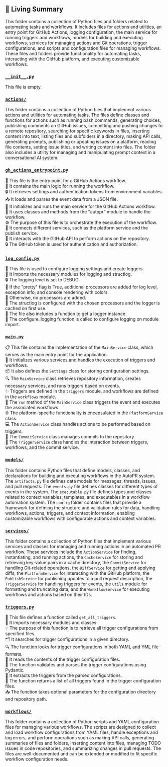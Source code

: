 

<!-- Living README Summary -->
## 🌳 Living Summary

This folder contains a collection of Python files and folders related to automating tasks and workflows. It includes files for actions and utilities, an entry point for GitHub Actions, logging configuration, the main service for running triggers and workflows, models for building and executing workflows, services for managing actions and Git operations, trigger configurations, and scripts and configuration files for managing workflows. These files and folders provide functionality for automating tasks, interacting with the GitHub platform, and executing customizable workflows.


### [`__init__.py`](https://github.com/irgolic/AutoPR/blob/1d818f4daeb78662b7d831d89a73d3258bb95e2f/./autopr/__init__.py)

This file is empty.  


### [`actions/`](https://github.com/irgolic/AutoPR/blob/1d818f4daeb78662b7d831d89a73d3258bb95e2f/./autopr/actions)

This folder contains a collection of Python files that implement various actions and utilities for automating tasks. The files define classes and functions for actions such as running bash commands, generating choices, publishing comments on GitHub issues, committing and pushing changes to a remote repository, searching for specific keywords in files, inserting content into text, listing files and subfolders in a directory, making API calls, generating prompts, publishing or updating issues on a platform, reading file contents, setting issue titles, and writing content into files. The folder also includes a utility for managing and manipulating prompt context in a conversational AI system.  


### [`gh_actions_entrypoint.py`](https://github.com/irgolic/AutoPR/blob/1d818f4daeb78662b7d831d89a73d3258bb95e2f/./autopr/gh_actions_entrypoint.py)

📄 This file is the entry point for a GitHub Actions workflow.   
🔧 It contains the main logic for running the workflow.  
🔒 It retrieves settings and authentication tokens from environment variables.  
📥 It loads and parses the event data from a JSON file.  
🚀 It initializes and runs the main service for the GitHub Actions workflow.  
📝 It uses classes and methods from the "autopr" module to handle the workflow.  
⚙️ The purpose of this file is to orchestrate the execution of the workflow.  
🔗 It connects different services, such as the platform service and the publish service.  
🔄 It interacts with the GitHub API to perform actions on the repository.  
🔒 The GitHub token is used for authentication and authorization.  


### [`log_config.py`](https://github.com/irgolic/AutoPR/blob/1d818f4daeb78662b7d831d89a73d3258bb95e2f/./autopr/log_config.py)

📝 This file is used to configure logging settings and create loggers.   
🔧 It imports the necessary modules for logging and structlog.   
🔒 The logging level is set to DEBUG.   
🎨 If the "pretty" flag is True, additional processors are added for log level, exception info, and console rendering with colors.   
🔧 Otherwise, no processors are added.   
🔧 The structlog is configured with the chosen processors and the logger is cached on first use.   
📝 The file also includes a function to get a logger instance.   
🔧 The configure_logging function is called to configure logging on module import.  


### [`main.py`](https://github.com/irgolic/AutoPR/blob/1d818f4daeb78662b7d831d89a73d3258bb95e2f/./autopr/main.py)

📋 This file contains the implementation of the `MainService` class, which serves as the main entry point for the application.   
🔧 It initializes various services and handles the execution of triggers and workflows.  
📦 It also defines the `Settings` class for storing configuration settings.  
🔍 The `MainService` class retrieves repository information, creates necessary services, and runs triggers based on events.  
✨ Triggers are defined in the `triggers` module, and workflows are defined in the `workflows` module.  
🚀 The `run` method of the `MainService` class triggers the event and executes the associated workflows.  
🌐 The platform-specific functionality is encapsulated in the `PlatformService` class.  
💻 The `ActionService` class handles actions to be performed based on triggers.  
📝 The `CommitService` class manages commits to the repository.  
🔗 The `TriggerService` class handles the interaction between triggers, workflows, and the commit service.  


### [`models/`](https://github.com/irgolic/AutoPR/blob/1d818f4daeb78662b7d831d89a73d3258bb95e2f/./autopr/models)

This folder contains Python files that define models, classes, and declarations for building and executing workflows in the AutoPR system. The `artifacts.py` file defines data models for messages, threads, issues, and pull requests. The `events.py` file defines classes for different types of events in the system. The `executable.py` file defines types and classes related to context variables, templates, and executables in a workflow automation system. The `config` folder contains files that provide a framework for defining the structure and validation rules for data, handling workflows, actions, triggers, and context information, enabling customizable workflows with configurable actions and context variables.  


### [`services/`](https://github.com/irgolic/AutoPR/blob/1d818f4daeb78662b7d831d89a73d3258bb95e2f/./autopr/services)

This folder contains a collection of Python files that implement various services and classes for managing and running actions in an automated PR workflow. These services include the `ActionService` for finding, instantiating, and running actions, the `CacheService` for storing and retrieving key-value pairs in a cache directory, the `CommitService` for handling Git-related operations, the `DiffService` for getting and applying diffs, the `PlatformService` for interacting with the GitHub platform, the `PublishService` for publishing updates to a pull request description, the `TriggerService` for handling triggers for events, the `Utils` module for formatting and truncating data, and the `WorkflowService` for executing workflows and actions based on their IDs.  


### [`triggers.py`](https://github.com/irgolic/AutoPR/blob/1d818f4daeb78662b7d831d89a73d3258bb95e2f/./autopr/triggers.py)

📄 This file defines a function called `get_all_triggers`.  
📂 It imports necessary modules and classes.  
💡 The purpose of this function is to retrieve all trigger configurations from specified files.  
🗂️ It searches for trigger configurations in a given directory.  
🔍 The function looks for trigger configurations in both YAML and YML file formats.  
📝 It reads the contents of the trigger configuration files.  
🧪 The function validates and parses the trigger configurations using Pydantic.  
🔀 It extracts the triggers from the parsed configurations.  
🔄 The function returns a list of all triggers found in the trigger configuration files.  
📥 The function takes optional parameters for the configuration directory and repository path.  


### [`workflows/`](https://github.com/irgolic/AutoPR/blob/1d818f4daeb78662b7d831d89a73d3258bb95e2f/./autopr/workflows)

This folder contains a collection of Python scripts and YAML configuration files for managing various workflows. The scripts are designed to collect and load workflow configurations from YAML files, handle exceptions and log errors, and perform operations such as making API calls, generating summaries of files and folders, inserting content into files, managing TODO issues in code repositories, and summarizing changes in pull requests. The files are well-documented and can be extended or modified to fit specific workflow configuration needs.  

<!-- Living README Summary -->